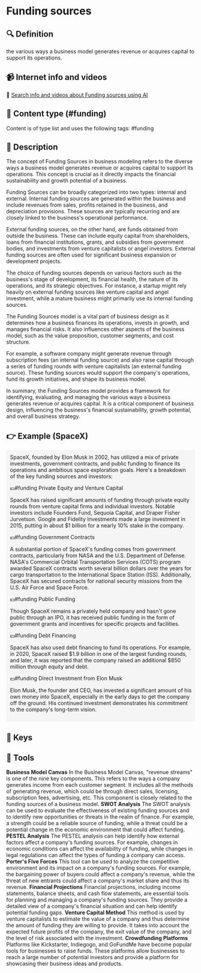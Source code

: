 
# Funding sources


## 🔍 Definition
the various ways a business model generates revenue or acquires capital to support its operations.


## 📹 Internet info and videos
🤖 [Search info and videos about Funding sources using AI](https://www.perplexity.ai/search?q=videos+about+Funding+sources:+the+various+ways+a+business+model+generates+revenue+or+acquires+capital+to+support+its+operations.
)

## 📰 Content type (#funding)
Content is of type list and uses the following tags: #funding


## 📖 Description
The concept of Funding Sources in business modeling refers to the diverse ways a business model generates revenue or acquires capital to support its operations. This concept is crucial as it directly impacts the financial sustainability and growth potential of a business.

Funding Sources can be broadly categorized into two types: internal and external. Internal funding sources are generated within the business and include revenues from sales, profits retained in the business, and depreciation provisions. These sources are typically recurring and are closely linked to the business's operational performance.

External funding sources, on the other hand, are funds obtained from outside the business. These can include equity capital from shareholders, loans from financial institutions, grants, and subsidies from government bodies, and investments from venture capitalists or angel investors. External funding sources are often used for significant business expansion or development projects.

The choice of funding sources depends on various factors such as the business's stage of development, its financial health, the nature of its operations, and its strategic objectives. For instance, a startup might rely heavily on external funding sources like venture capital and angel investment, while a mature business might primarily use its internal funding sources.

The Funding Sources model is a vital part of business design as it determines how a business finances its operations, invests in growth, and manages financial risks. It also influences other aspects of the business model, such as the value proposition, customer segments, and cost structure.

For example, a software company might generate revenue through subscription fees (an internal funding source) and also raise capital through a series of funding rounds with venture capitalists (an external funding source). These funding sources would support the company's operations, fund its growth initiatives, and shape its business model.

In summary, the Funding Sources model provides a framework for identifying, evaluating, and managing the various ways a business generates revenue or acquires capital. It is a critical component of business design, influencing the business's financial sustainability, growth potential, and overall business strategy.

## 👉 Example (SpaceX)

<div style="background-color: #f5f5f5; padding: 10px;">SpaceX, founded by Elon Musk in 2002, has utilized a mix of private investments, government contracts, and public funding to finance its operations and ambitious space exploration goals. Here's a breakdown of the key funding sources and investors:

💵#funding Private Equity and Venture Capital

SpaceX has raised significant amounts of funding through private equity rounds from venture capital firms and individual investors. Notable investors include Founders Fund, Sequoia Capital, and Draper Fisher Jurvetson. Google and Fidelity Investments made a large investment in 2015, putting in about $1 billion for a nearly 10% stake in the company.

💵#funding Government Contracts

A substantial portion of SpaceX's funding comes from government contracts, particularly from NASA and the U.S. Department of Defense. NASA's Commercial Orbital Transportation Services (COTS) program awarded SpaceX contracts worth several billion dollars over the years for cargo transportation to the International Space Station (ISS). Additionally, SpaceX has secured contracts for national security missions from the U.S. Air Force and Space Force.

💵#funding Public Funding

Though SpaceX remains a privately held company and hasn't gone public through an IPO, it has received public funding in the form of government grants and incentives for specific projects and facilities.

💵#funding Debt Financing

SpaceX has also used debt financing to fund its operations. For example, in 2020, SpaceX raised $1.9 billion in one of the largest funding rounds, and later, it was reported that the company raised an additional $850 million through equity and debt.

💵#funding Direct Investment from Elon Musk

Elon Musk, the founder and CEO, has invested a significant amount of his own money into SpaceX, especially in the early days to get the company off the ground. His continued investment demonstrates his commitment to the company's long-term vision.
</div>

## 🔑 Keys



## 🧰 Tools
**Business Model Canvas**
In the Business Model Canvas, "revenue streams" is one of the nine key components. This refers to the ways a company generates income from each customer segment. It includes all the methods of generating revenue, which could be through direct sales, licensing, subscription fees, advertising, etc. This component is closely related to the funding sources of a business model.
**SWOT Analysis**
The SWOT analysis can be used to evaluate the effectiveness of existing funding sources and to identify new opportunities or threats in the realm of finance. For example, a strength could be a reliable source of funding, while a threat could be a potential change in the economic environment that could affect funding.
**PESTEL Analysis**
The PESTEL analysis can help identify how external factors affect a company's funding sources. For example, changes in economic conditions can affect the availability of funding, while changes in legal regulations can affect the types of funding a company can access.
**Porter's Five Forces**
This tool can be used to analyze the competitive environment and its impact on a company's funding sources. For example, the bargaining power of buyers could affect a company's revenue, while the threat of new entrants could affect a company's market share and thus its revenue.
**Financial Projections**
Financial projections, including income statements, balance sheets, and cash flow statements, are essential tools for planning and managing a company's funding sources. They provide a detailed view of a company's financial situation and can help identify potential funding gaps.
**Venture Capital Method**
This method is used by venture capitalists to estimate the value of a company and thus determine the amount of funding they are willing to provide. It takes into account the expected future profits of the company, the exit value of the company, and the level of risk associated with the investment.
**Crowdfunding Platforms**
Platforms like Kickstarter, Indiegogo, and GoFundMe have become popular tools for businesses to raise funds. These platforms allow businesses to reach a large number of potential investors and provide a platform for showcasing their business ideas and products.
